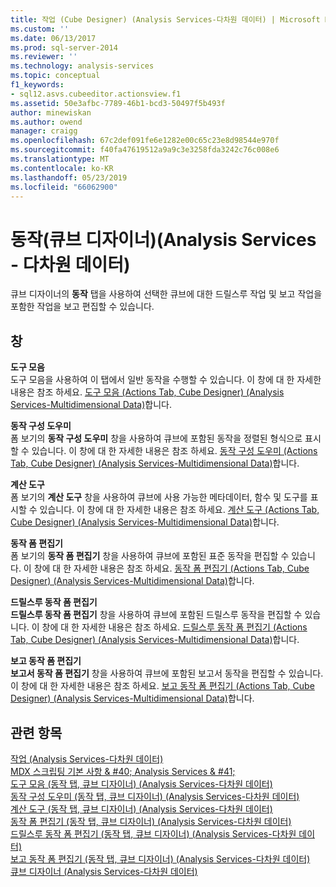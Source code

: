 ```yaml
---
title: 작업 (Cube Designer) (Analysis Services-다차원 데이터) | Microsoft Docs
ms.custom: ''
ms.date: 06/13/2017
ms.prod: sql-server-2014
ms.reviewer: ''
ms.technology: analysis-services
ms.topic: conceptual
f1_keywords:
- sql12.asvs.cubeeditor.actionsview.f1
ms.assetid: 50e3afbc-7789-46b1-bcd3-50497f5b493f
author: minewiskan
ms.author: owend
manager: craigg
ms.openlocfilehash: 67c2def091fe6e1282e00c65c23e8d98544e970f
ms.sourcegitcommit: f40fa47619512a9a9c3e3258fda3242c76c008e6
ms.translationtype: MT
ms.contentlocale: ko-KR
ms.lasthandoff: 05/23/2019
ms.locfileid: "66062900"
---
```

# <a name="actions-cube-designer-analysis-services---multidimensional-data"></a>동작(큐브 디자이너)(Analysis Services - 다차원 데이터)
  큐브 디자이너의 **동작** 탭을 사용하여 선택한 큐브에 대한 드릴스루 작업 및 보고 작업을 포함한 작업을 보고 편집할 수 있습니다.  
  
## <a name="panes"></a>창  
 **도구 모음**  
 도구 모음을 사용하여 이 탭에서 일반 동작을 수행할 수 있습니다. 이 창에 대 한 자세한 내용은 참조 하세요. [도구 모음 &#40;Actions Tab, Cube Designer&#41; &#40;Analysis Services-Multidimensional Data&#41;](toolbar-actions-tab-cube-designer-analysis-services-multidimensional-data.md)합니다.  
  
 **동작 구성 도우미**  
 폼 보기의 **동작 구성 도우미** 창을 사용하여 큐브에 포함된 동작을 정렬된 형식으로 표시할 수 있습니다. 이 창에 대 한 자세한 내용은 참조 하세요. [동작 구성 도우미 &#40;Actions Tab, Cube Designer&#41; &#40;Analysis Services-Multidimensional Data&#41;](action-organizer-cube-designer-analysis-services-multidimensional-data.md)합니다.  
  
 **계산 도구**  
 폼 보기의 **계산 도구** 창을 사용하여 큐브에 사용 가능한 메타데이터, 함수 및 도구를 표시할 수 있습니다. 이 창에 대 한 자세한 내용은 참조 하세요. [계산 도구 &#40;Actions Tab, Cube Designer&#41; &#40;Analysis Services-Multidimensional Data&#41;](calculation-tools-actions-cube-designer-analysis-services-multidimensional-data.md)합니다.  
  
 **동작 폼 편집기**  
 폼 보기의 **동작 폼 편집기** 창을 사용하여 큐브에 포함된 표준 동작을 편집할 수 있습니다. 이 창에 대 한 자세한 내용은 참조 하세요. [동작 폼 편집기 &#40;Actions Tab, Cube Designer&#41; &#40;Analysis Services-Multidimensional Data&#41;](action-form-editor-cube-designer-analysis-services-multidimensional-data.md)합니다.  
  
 **드릴스루 동작 폼 편집기**  
 **드릴스루 동작 폼 편집기** 창을 사용하여 큐브에 포함된 드릴스루 동작을 편집할 수 있습니다. 이 창에 대 한 자세한 내용은 참조 하세요. [드릴스루 동작 폼 편집기 &#40;Actions Tab, Cube Designer&#41; &#40;Analysis Services-Multidimensional Data&#41;](drillthrough-action-form-editor-cube-designer-analysis-services-multidimensional-data.md)합니다.  
  
 **보고 동작 폼 편집기**  
 **보고서 동작 폼 편집기** 창을 사용하여 큐브에 포함된 보고서 동작을 편집할 수 있습니다. 이 창에 대 한 자세한 내용은 참조 하세요. [보고 동작 폼 편집기 &#40;Actions Tab, Cube Designer&#41; &#40;Analysis Services-Multidimensional Data&#41;](report-action-form-editor-cube-designer-analysis-services-multidimensional-data.md)합니다.  
  
## <a name="see-also"></a>관련 항목  
 [작업 &#40;Analysis Services-다차원 데이터&#41;](multidimensional-models/actions-analysis-services-multidimensional-data.md)   
 [MDX 스크립팅 기본 사항 & #40; Analysis Services & #41;](multidimensional-models/mdx/mdx-scripting-fundamentals-analysis-services.md)   
 [도구 모음 &#40;동작 탭, 큐브 디자이너&#41; &#40;Analysis Services-다차원 데이터&#41;](toolbar-actions-tab-cube-designer-analysis-services-multidimensional-data.md)   
 [동작 구성 도우미 &#40;동작 탭, 큐브 디자이너&#41; &#40;Analysis Services-다차원 데이터&#41;](action-organizer-cube-designer-analysis-services-multidimensional-data.md)   
 [계산 도구 &#40;동작 탭, 큐브 디자이너&#41; &#40;Analysis Services-다차원 데이터&#41;](calculation-tools-actions-cube-designer-analysis-services-multidimensional-data.md)   
 [동작 폼 편집기 &#40;동작 탭, 큐브 디자이너&#41; &#40;Analysis Services-다차원 데이터&#41;](action-form-editor-cube-designer-analysis-services-multidimensional-data.md)   
 [드릴스루 동작 폼 편집기 &#40;동작 탭, 큐브 디자이너&#41; &#40;Analysis Services-다차원 데이터&#41;](drillthrough-action-form-editor-cube-designer-analysis-services-multidimensional-data.md)   
 [보고 동작 폼 편집기 &#40;동작 탭, 큐브 디자이너&#41; &#40;Analysis Services-다차원 데이터&#41;](report-action-form-editor-cube-designer-analysis-services-multidimensional-data.md)   
 [큐브 디자이너 &#40;Analysis Services-다차원 데이터&#41;](cube-designer-analysis-services-multidimensional-data.md)  
  
  
